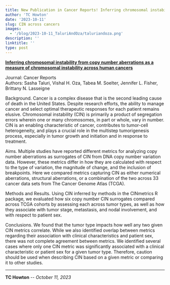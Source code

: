 ```yaml
---
title: New Publication in Cancer Reports! Inferring chromosomal instability from copy number aberrations as a measure of chromosomal instability across human cancers
author: 'TC Howton'
date: '2023-10-11'
slug: CIN across cancers
images: 
  - '/blog/2023-10-11_TaluriAndOza/taluriandoza.png'
description: ''
linktitle: ''
type: post
---
```


__<a href="https://onlinelibrary.wiley.com/doi/full/10.1002/cnr2.1902" target="_blank">Inferring chromosomal instability from copy number aberrations as a measure of chromosomal instability across human cancers</a>__

Journal: Cancer Reports<br>
Authors: Sasha Taluri, Vishal H. Oza, Tabea M. Soelter, Jennifer L. Fisher, Brittany N. Lasseigne

Background. Cancer is a complex disease that is the second leading cause of death in the United States. Despite research efforts, the ability to manage cancer and select optimal therapeutic responses for each patient remains elusive. Chromosomal instability (CIN) is primarily a product of segregation errors wherein one or many chromosomes, in part or whole, vary in number. CIN is an enabling characteristic of cancer, contributes to tumor-cell heterogeneity, and plays a crucial role in the multistep tumorigenesis process, especially in tumor growth and initiation and in response to treatment.

Aims. Multiple studies have reported different metrics for analyzing copy number aberrations as surrogates of CIN from DNA copy number variation data. However, these metrics differ in how they are calculated with respect to the type of variation, the magnitude of change, and the inclusion of breakpoints. Here we compared metrics capturing CIN as either numerical aberrations, structural aberrations, or a combination of the two across 33 cancer data sets from The Cancer Genome Atlas (TCGA).

Methods and Results. Using CIN inferred by methods in the CINmetrics R package, we evaluated how six copy number CIN surrogates compared across TCGA cohorts by assessing each across tumor types, as well as how they associate with tumor stage, metastasis, and nodal involvement, and with respect to patient sex.

Conclusions. We found that the tumor type impacts how well any two given CIN metrics correlate. While we also identified overlap between metrics regarding their association with clinical characteristics and patient sex, there was not complete agreement between metrics. We identified several cases where only one CIN metric was significantly associated with a clinical characteristic or patient sex for a given tumor type. Therefore, caution should be used when describing CIN based on a given metric or comparing it to other studies.

---
**TC Howton** -- _October 11, 2023_<br>